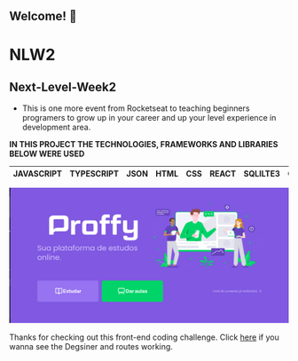 ## Welcome! 👋

# NLW2

## Next-Level-Week2

 * This is one more event from Rocketseat to teaching beginners programers to grow up in your career and up your level experience in development area.

**IN THIS PROJECT THE TECHNOLOGIES, FRAMEWORKS AND LIBRARIES BELOW WERE USED**

| JAVASCRIPT | TYPESCRIPT | JSON | HTML | CSS | REACT | SQLILTE3 | CORS | 
| ---------- | ---------- | ---- | ---- | --- | ----- | -------- | ---- |


![Designer of project](./web/app-nlw2.png)


Thanks for checking out this front-end coding challenge.
Click <a href="https://proffy-neon.vercel.app/" target="_blank">here</a> if you wanna see the Degsiner and routes working.


